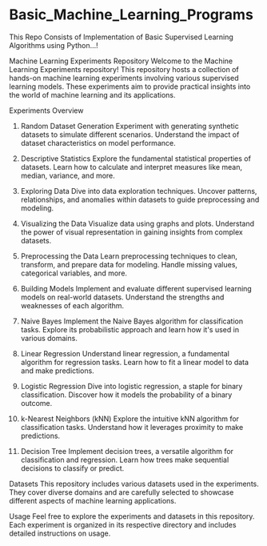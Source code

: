 # Basic_Machine_Learning_Programs

This Repo Consists of Implementation of Basic Supervised Learning Algorithms using Python...!

Machine Learning Experiments Repository
Welcome to the Machine Learning Experiments repository! This repository hosts a collection of hands-on machine learning experiments involving various supervised learning models. These experiments aim to provide practical insights into the world of machine learning and its applications.

Experiments Overview
1. Random Dataset Generation
Experiment with generating synthetic datasets to simulate different scenarios. Understand the impact of dataset characteristics on model performance.

2. Descriptive Statistics
Explore the fundamental statistical properties of datasets. Learn how to calculate and interpret measures like mean, median, variance, and more.

3. Exploring Data
Dive into data exploration techniques. Uncover patterns, relationships, and anomalies within datasets to guide preprocessing and modeling.

4. Visualizing the Data
Visualize data using graphs and plots. Understand the power of visual representation in gaining insights from complex datasets.

5. Preprocessing the Data
Learn preprocessing techniques to clean, transform, and prepare data for modeling. Handle missing values, categorical variables, and more.

6. Building Models
Implement and evaluate different supervised learning models on real-world datasets. Understand the strengths and weaknesses of each algorithm.

1. Naive Bayes
Implement the Naive Bayes algorithm for classification tasks. Explore its probabilistic approach and learn how it's used in various domains.

2. Linear Regression
Understand linear regression, a fundamental algorithm for regression tasks. Learn how to fit a linear model to data and make predictions.

3. Logistic Regression
Dive into logistic regression, a staple for binary classification. Discover how it models the probability of a binary outcome.

4. k-Nearest Neighbors (kNN)
Explore the intuitive kNN algorithm for classification tasks. Understand how it leverages proximity to make predictions.

5. Decision Tree
Implement decision trees, a versatile algorithm for classification and regression. Learn how trees make sequential decisions to classify or predict.

Datasets
This repository includes various datasets used in the experiments. They cover diverse domains and are carefully selected to showcase different aspects of machine learning applications.

Usage
Feel free to explore the experiments and datasets in this repository. Each experiment is organized in its respective directory and includes detailed instructions on usage.
